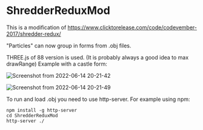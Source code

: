 # ShredderReduxMod
This is a modification of https://www.clicktorelease.com/code/codevember-2017/shredder-redux/

"Particles" can now group in forms from .obj files.

THREE.js of 88 version is used. 
(It is probably always a good idea to max drawRange)
Example with a castle form:

![Screenshot from 2022-06-14 20-21-42](https://user-images.githubusercontent.com/25286058/173615442-2f4acf60-70f6-43ed-a43d-e7ed089fa131.png)


![Screenshot from 2022-06-14 20-21-49](https://user-images.githubusercontent.com/25286058/173615518-4c099803-3360-405c-bd30-b66e730f1223.png)

To run and load .obj you need to use http-server. For example using npm:

```
npm install -g http-server
cd ShredderReduxMod
http-server ./
```
